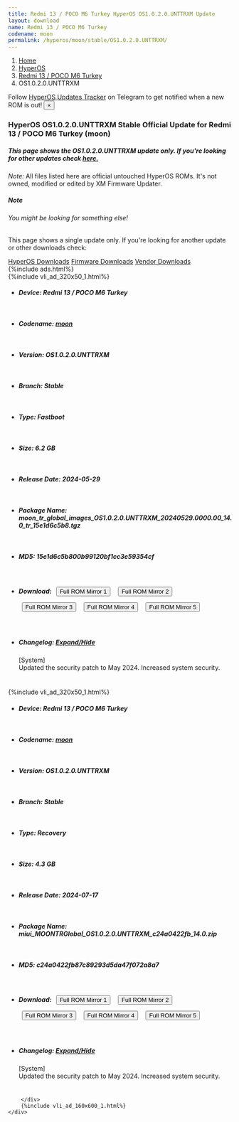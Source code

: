 ```yaml
---
title: Redmi 13 / POCO M6 Turkey HyperOS OS1.0.2.0.UNTTRXM Update
layout: download
name: Redmi 13 / POCO M6 Turkey
codename: moon
permalink: /hyperos/moon/stable/OS1.0.2.0.UNTTRXM/
---
```

<nav aria-label="breadcrumb">
    <ol class="breadcrumb">
        <li class="breadcrumb-item"><a href="/">Home</a></li>
        <li class="breadcrumb-item"><a href="/hyperos/">HyperOS</a></li>
        <li class="breadcrumb-item"><a href="/hyperos/moon/">Redmi 13 / POCO M6 Turkey</a></li>
        <li class="breadcrumb-item active" aria-current="page">OS1.0.2.0.UNTTRXM</li>
    </ol>
</nav>
<div class="alert alert-primary alert-dismissible fade show" role="alert">
    Follow <a href="https://t.me/MIUIUpdatesTracker" class="alert-link">HyperOS Updates Tracker</a> on Telegram to get
    notified when a new ROM is out!
    <button type="button" class="close" data-dismiss="alert" aria-label="Close">
        <span aria-hidden="true">&times;</span>
    </button>
</div>
<div class="col-12 mx-auto">
    <h3 class="title bg-light p-2 rounded">HyperOS OS1.0.2.0.UNTTRXM Stable Official Update for Redmi 13 / POCO M6 Turkey (moon)</h3>
    <h5>This page shows the OS1.0.2.0.UNTTRXM update only. If you're looking for other updates check
        <a href="/hyperos/moon/">here.</a></h5>
    <p><i>Note: </i>All files listed here are official untouched HyperOS ROMs.
        It's not owned, modified or edited by XM Firmware Updater.</p>
    <div class="card">
        <div class="card-body">
            <h5 class="card-title">Note</h5>
            <h6 class="card-subtitle mb-2 text-muted">You might be looking for something else!</h6>
            <p class="card-text">This page shows a single update only.
                If you're looking for another update or other downloads check:</p>
            <a href="/hyperos/" class="card-link">HyperOS Downloads</a>
            <a href="/firmware/" class="card-link">Firmware Downloads</a>
            <a href="/vendor/" class="card-link">Vendor Downloads</a>
        </div>
    </div>
    {%include ads.html%}
    <div class="row justify-content-center">
        <div class="col-10" id="downloads">
                    <div class="card card-body">
            {%include vli_ad_320x50_1.html%}
            <ul class="list-unstyled">
                <li style="padding-bottom: 10px;">
                    <h5><b>Device: </b>Redmi 13 / POCO M6 Turkey</h5>
                </li>
                <li style="padding-bottom: 10px;">
                    <h5><b>Codename: </b> <a href="/hyperos/moon/" target="_blank">moon</a> </h5>
                </li>
                <li style="padding-bottom: 10px;">
                    <h5><b>Version: </b>OS1.0.2.0.UNTTRXM</h5>
                </li>
                <li style="padding-bottom: 10px;">
                    <h5><b>Branch: </b>Stable</h5>
                </li>
                <li style="padding-bottom: 10px;">
                    <h5><b>Type: </b>Fastboot</h5>
                </li>
                <li style="padding-bottom: 10px;">
                    <h5><b>Size: </b>6.2 GB</h5>
                </li>
                <li style="padding-bottom: 10px;">
                    <h5><b>Release Date: </b>2024-05-29</h5>
                </li>
                <li style="padding-bottom: 10px;">
                    <h5><b>Package Name: </b><span id="filename" class="text-dark">moon_tr_global_images_OS1.0.2.0.UNTTRXM_20240529.0000.00_14.0_tr_15e1d6c5b8.tgz</span></h5>
                </li>
                <li style="padding-bottom: 10px;">
                    <h5><b>MD5: </b><span id="md5" class="text-muted">15e1d6c5b800b99120bf1cc3e59354cf</span></h5>
                </li>
                <li style="padding-bottom: 10px;">
                    <h5><b>Download: </b> <button type="button" id="download" class="btn btn-primary" style="margin: 7px;" onclick="window.open('https://cdnorg.d.miui.com/OS1.0.2.0.UNTTRXM/moon_tr_global_images_OS1.0.2.0.UNTTRXM_20240529.0000.00_14.0_tr_15e1d6c5b8.tgz', '_blank');"><i class="fa fa-download"></i> Full ROM Mirror 1</button> <button type="button" id="download" class="btn btn-primary" style="margin: 7px;" onclick="window.open('https://bkt-sgp-miui-ota-update-alisgp.oss-ap-southeast-1.aliyuncs.com/OS1.0.2.0.UNTTRXM/moon_tr_global_images_OS1.0.2.0.UNTTRXM_20240529.0000.00_14.0_tr_15e1d6c5b8.tgz', '_blank');"><i class="fa fa-download"></i> Full ROM Mirror 2</button> <button type="button" id="download" class="btn btn-primary" style="margin: 7px;" onclick="window.open('https://bn.d.miui.com/OS1.0.2.0.UNTTRXM/moon_tr_global_images_OS1.0.2.0.UNTTRXM_20240529.0000.00_14.0_tr_15e1d6c5b8.tgz', '_blank');"><i class="fa fa-download"></i> Full ROM Mirror 3</button> <button type="button" id="download" class="btn btn-primary" style="margin: 7px;" onclick="window.open('https://bigota.d.miui.com/OS1.0.2.0.UNTTRXM/moon_tr_global_images_OS1.0.2.0.UNTTRXM_20240529.0000.00_14.0_tr_15e1d6c5b8.tgz', '_blank');"><i class="fa fa-download"></i> Full ROM Mirror 4</button> <button type="button" id="download" class="btn btn-primary" style="margin: 7px;" onclick="window.open('https://hugeota.d.miui.com/OS1.0.2.0.UNTTRXM/moon_tr_global_images_OS1.0.2.0.UNTTRXM_20240529.0000.00_14.0_tr_15e1d6c5b8.tgz', '_blank');"><i class="fa fa-download"></i> Full ROM Mirror 5</button></h5>
                </li>
                <li style="padding-bottom: 10px;">
                    <h5><b>Changelog: </b><a href="#moon_1_changelog" data-toggle="collapse" role="button"
                            aria-expanded="false" aria-controls="moon_1_changelog"> <i class="fa fa-arrow-down"
                                aria-hidden="true"></i> Expand/Hide</a></h5>
                    <div class="collapse" id="moon_1_changelog">
                        <p id="changelog_text">[System]<br>Updated the security patch to May 2024. Increased system security.</p>
                    </div>
                </li>
            </ul>
        </div>
        <div class="card card-body">
            {%include vli_ad_320x50_1.html%}
            <ul class="list-unstyled">
                <li style="padding-bottom: 10px;">
                    <h5><b>Device: </b>Redmi 13 / POCO M6 Turkey</h5>
                </li>
                <li style="padding-bottom: 10px;">
                    <h5><b>Codename: </b> <a href="/hyperos/moon/" target="_blank">moon</a> </h5>
                </li>
                <li style="padding-bottom: 10px;">
                    <h5><b>Version: </b>OS1.0.2.0.UNTTRXM</h5>
                </li>
                <li style="padding-bottom: 10px;">
                    <h5><b>Branch: </b>Stable</h5>
                </li>
                <li style="padding-bottom: 10px;">
                    <h5><b>Type: </b>Recovery</h5>
                </li>
                <li style="padding-bottom: 10px;">
                    <h5><b>Size: </b>4.3 GB</h5>
                </li>
                <li style="padding-bottom: 10px;">
                    <h5><b>Release Date: </b>2024-07-17</h5>
                </li>
                <li style="padding-bottom: 10px;">
                    <h5><b>Package Name: </b><span id="filename" class="text-dark">miui_MOONTRGlobal_OS1.0.2.0.UNTTRXM_c24a0422fb_14.0.zip</span></h5>
                </li>
                <li style="padding-bottom: 10px;">
                    <h5><b>MD5: </b><span id="md5" class="text-muted">c24a0422fb87c89293d5da47f072a8a7</span></h5>
                </li>
                <li style="padding-bottom: 10px;">
                    <h5><b>Download: </b> <button type="button" id="download" class="btn btn-primary" style="margin: 7px;" onclick="window.open('https://cdnorg.d.miui.com/OS1.0.2.0.UNTTRXM/miui_MOONTRGlobal_OS1.0.2.0.UNTTRXM_c24a0422fb_14.0.zip', '_blank');"><i class="fa fa-download"></i> Full ROM Mirror 1</button> <button type="button" id="download" class="btn btn-primary" style="margin: 7px;" onclick="window.open('https://bkt-sgp-miui-ota-update-alisgp.oss-ap-southeast-1.aliyuncs.com/OS1.0.2.0.UNTTRXM/miui_MOONTRGlobal_OS1.0.2.0.UNTTRXM_c24a0422fb_14.0.zip', '_blank');"><i class="fa fa-download"></i> Full ROM Mirror 2</button> <button type="button" id="download" class="btn btn-primary" style="margin: 7px;" onclick="window.open('https://bn.d.miui.com/OS1.0.2.0.UNTTRXM/miui_MOONTRGlobal_OS1.0.2.0.UNTTRXM_c24a0422fb_14.0.zip', '_blank');"><i class="fa fa-download"></i> Full ROM Mirror 3</button> <button type="button" id="download" class="btn btn-primary" style="margin: 7px;" onclick="window.open('https://bigota.d.miui.com/OS1.0.2.0.UNTTRXM/miui_MOONTRGlobal_OS1.0.2.0.UNTTRXM_c24a0422fb_14.0.zip', '_blank');"><i class="fa fa-download"></i> Full ROM Mirror 4</button> <button type="button" id="download" class="btn btn-primary" style="margin: 7px;" onclick="window.open('https://hugeota.d.miui.com/OS1.0.2.0.UNTTRXM/miui_MOONTRGlobal_OS1.0.2.0.UNTTRXM_c24a0422fb_14.0.zip', '_blank');"><i class="fa fa-download"></i> Full ROM Mirror 5</button></h5>
                </li>
                <li style="padding-bottom: 10px;">
                    <h5><b>Changelog: </b><a href="#moon_2_changelog" data-toggle="collapse" role="button"
                            aria-expanded="false" aria-controls="moon_2_changelog"> <i class="fa fa-arrow-down"
                                aria-hidden="true"></i> Expand/Hide</a></h5>
                    <div class="collapse" id="moon_2_changelog">
                        <p id="changelog_text">[System]<br>Updated the security patch to May 2024. Increased system security.</p>
                    </div>
                </li>
            </ul>
        </div>

        </div>
        {%include vli_ad_160x600_1.html%}
    </div>
</div>
